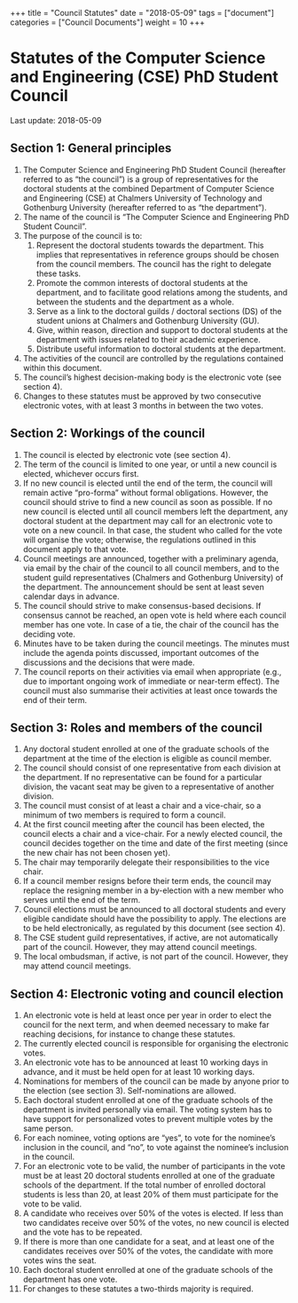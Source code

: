 +++
title = "Council Statutes"
date = "2018-05-09"
tags = ["document"]
categories = ["Council Documents"]
weight = 10
+++

# Statutes of the Computer Science and Engineering (CSE) PhD Student Council

Last update: 2018-05-09

## Section 1: General principles

1. The Computer Science and Engineering PhD Student Council (hereafter referred to as “the council”) is a group of representatives for the doctoral students at the combined Department of Computer Science and Engineering (CSE) at Chalmers University of Technology and Gothenburg University (hereafter referred to as “the department”).
2. The name of the council is “The Computer Science and Engineering PhD Student Council”.
3. The purpose of the council is to:
    1. Represent the doctoral students towards the department. This implies that representatives in reference groups should be chosen from the council members. The council has the right to delegate these tasks. 
    2. Promote the common interests of doctoral students at the department, and to facilitate good relations among the students, and between the students and the department as a whole.
    3. Serve as a link to the doctoral guilds / doctoral sections (DS) of the student unions at Chalmers and Gothenburg University (GU).
    4. Give, within reason, direction and support to doctoral students at the department with issues related to their academic experience.
    5. Distribute useful information to doctoral students at the department. 
3. The activities of the council are controlled by the regulations contained within this document.
4. The council’s highest decision-making body is the electronic vote (see section 4).
5. Changes to these statutes must be approved by two consecutive electronic votes, with at least 3 months in between the two votes.



## Section 2: Workings of the council

1. The council is elected by electronic vote (see section 4).
2. The term of the council is limited to one year, or until a new council is elected, whichever occurs first.
3. If no new council is elected until the end of the term, the council will remain active “pro-forma” without formal obligations. However, the council should strive to find a new council as soon as possible. If no new council is elected until all council members left the department, any doctoral student at the department may call for an electronic vote to vote on a new council. In that case, the student who called for the vote will organise the vote; otherwise, the regulations outlined in this document apply to that vote. 
4. Council meetings are announced, together with a preliminary agenda, via email by the chair of the council to all council members, and to the student guild representatives (Chalmers and Gothenburg University) of the department. The announcement should be sent at least seven calendar days in advance.
5. The council should strive to make consensus-based decisions. If consensus cannot be reached, an open vote is held where each council member has one vote. In case of a tie, the chair of the council has the deciding vote.
6. Minutes have to be taken during the council meetings. The minutes must include the agenda points discussed, important outcomes of the discussions and the decisions that were made. 
7. The council reports on their activities via email when appropriate (e.g., due to important ongoing work of immediate or near-term effect). The council must also summarise their activities at least once towards the end of their term. 



## Section 3: Roles and members of the council

1. Any doctoral student enrolled at one of the graduate schools of the department at the time of the election is eligible as council member. 
2. The council should consist of one representative from each division at the department. If no representative can be found for a particular division, the vacant seat may be given to a representative of another division. 
3. The council must consist of at least a chair and a vice-chair, so a minimum of two members is required to form a council. 
4. At the first council meeting after the council has been elected, the council elects a chair and a vice-chair. For a newly elected council, the council decides together on the time and date of the first meeting (since the new chair has not been chosen yet).
5. The chair may temporarily delegate their responsibilities to the vice chair. 
6. If a council member resigns before their term ends, the council may replace the resigning member in a by-election with a new member who serves until the end of the term.
7. Council elections must be announced to all doctoral students and every eligible candidate should have the possibility to apply. The elections are to be held electronically, as regulated by this document (see section 4). 
8. The CSE student guild representatives, if active, are not automatically part of the council. However, they may attend council meetings.
9. The local ombudsman, if active, is not part of the council. However, they may attend council meetings.



## Section 4: Electronic voting and council election
1. An electronic vote is held at least once per year in order to elect the council for the next term, and when deemed necessary to make far reaching decisions, for instance to change these statutes. 
2. The currently elected council is responsible for organising the electronic votes. 
3. An electronic vote has to be announced at least 10 working days in advance, and it must be held open for at least 10 working days. 
4. Nominations for members of the council can be made by anyone prior to the election (see section 3). Self-nominations are allowed.
5. Each doctoral student enrolled at one of the graduate schools of the department is invited personally via email. The voting system has to have support for personalized votes to prevent multiple votes by the same person.
6. For each nominee, voting options are “yes”, to vote for the nominee’s inclusion in the council, and “no”, to vote against the nominee’s inclusion in the council.
7. For an electronic vote to be valid, the number of participants in the vote must be at least 20 doctoral students enrolled at one of the graduate schools of the department. If the total number of enrolled doctoral students is less than 20, at least 20% of them must participate for the vote to be valid. 
8. A candidate who receives over 50% of the votes is elected. If less than two candidates receive over 50% of the votes, no new council is elected and the vote has to be repeated.
9. If there is more than one candidate for a seat, and at least one of the candidates receives over 50% of the votes, the candidate with more votes wins the seat. 
10. Each doctoral student enrolled at one of the graduate schools of the department has one vote.
11. For changes to these statutes a two-thirds majority is required.
